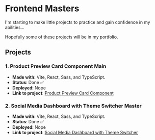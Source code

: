 # Frontend Masters

I'm starting to make little projects to practice and gain confidence in my abilities...

Hopefully some of these projects will be in my portfolio.

## Projects

### 1. Product Preview Card Component Main

- **Made with**: Vite, React, Sass, and TypeScript.
- **Status**: Done ✅
- **Deployed**: Nope
- **Link to project**: [Product Preview Card Component](https://www.frontendmentor.io/challenges/product-preview-card-component-GO7UmttRfa)

### 2. Social Media Dashboard with Theme Switcher Master

- **Made with**: Vite, React, Sass, and TypeScript.
- **Status**: Done ✅
- **Deployed**: Nope
- **Link to project**: [Social Media Dashboard with Theme Switcher](https://www.frontendmentor.io/challenges/social-media-dashboard-with-theme-switcher-6oY8ozp_H)
